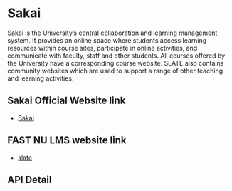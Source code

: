 # Sakai
Sakai is the University’s central collaboration and learning management system. It provides an online space where students access learning resources within course sites, participate in online activities, and communicate with faculty, staff and other students. All courses offered by the University have a corresponding course website. SLATE also contains community websites which are used to support a range of other teaching and learning activities.
## Sakai Official Website link
* [Sakai](https://www.sakailms.org/)
## FAST NU LMS website link
* [slate](slate.nu.edu.pk)

## API Detail

